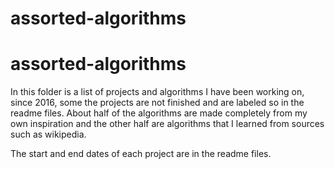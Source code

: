    # assorted-algorithms
# assorted-algorithms

In this folder is a list of projects and algorithms I have been working on, since 2016, 
some the projects are not finished and are labeled so in the readme files.
About half of the algorithms are made completely from my own inspiration and the
other half are algorithms that I learned from sources such as wikipedia.

The start and end dates of each project are in the readme files.
     
  
 
  
